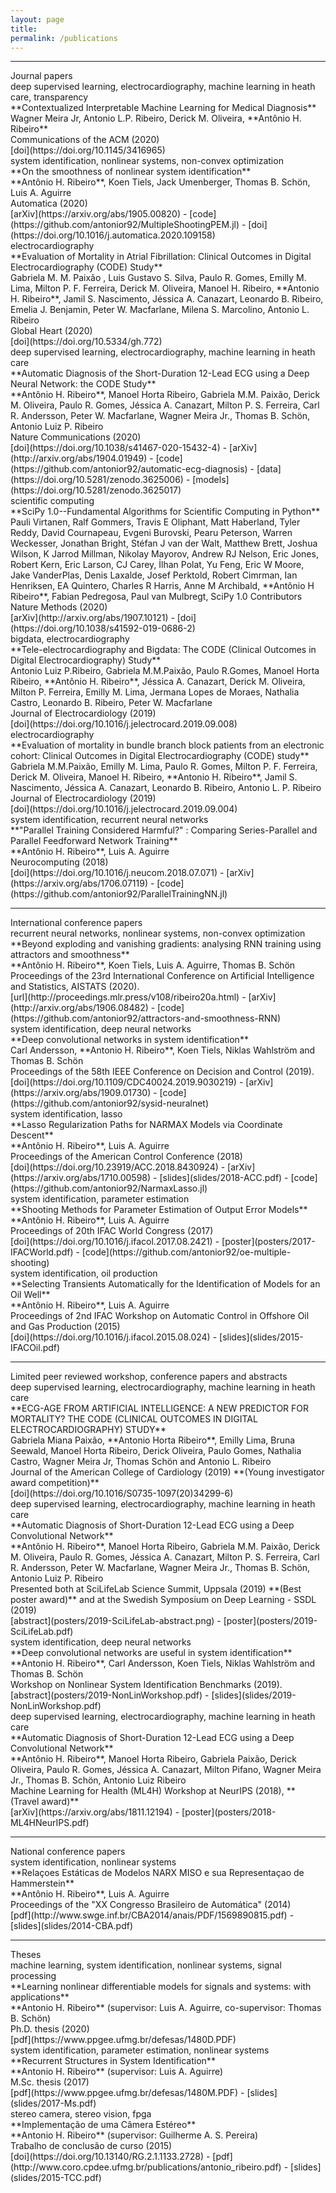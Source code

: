 ```yaml
---
layout: page
title: 
permalink: /publications
---
```




<hr />
<div class="titlebox">Journal papers</div>


<div class="paper" markdown="1">
<div class="category">deep supervised learning, electrocardiography, machine learning in heath care, transparency</div>
<span class="papertitle">**Contextualized Interpretable Machine Learning for Medical Diagnosis** </span> <br />
<span class="authors"> Wagner Meira Jr, Antonio L.P. Ribeiro, Derick M. Oliveira, **Antônio H. Ribeiro** </span> <br />
<span class="conference"> Communications of the ACM (2020)</span> <br />
<span class="source">
[doi](https://doi.org/10.1145/3416965)
</span>
</div>


<div class="paper" markdown="1">
<div class="category">system identification, nonlinear systems, non-convex optimization</div>
<span class="papertitle">**On the smoothness of nonlinear system identification** </span> <br />
<span class="authors"> **Antônio H. Ribeiro**, Koen Tiels, Jack Umenberger, Thomas B. Schön, Luis A. Aguirre </span> <br />
<span class="conference"> Automatica (2020)</span> <br />
<span class="source">
[arXiv](https://arxiv.org/abs/1905.00820) -
[code](https://github.com/antonior92/MultipleShootingPEM.jl) -
[doi](https://doi.org/10.1016/j.automatica.2020.109158)
</span>
</div>

<div class="paper" markdown="1">
<div class="category">electrocardiography</div>
<span class="papertitle">**Evaluation of Mortality in Atrial Fibrillation: Clinical Outcomes in Digital Electrocardiography (CODE) Study** </span> <br />
<span class="authors"> Gabriela M. M. Paixão , Luis Gustavo S. Silva, Paulo R. Gomes, Emilly M. Lima, Milton P. F. Ferreira, Derick M. Oliveira, Manoel H. Ribeiro, **Antonio H. Ribeiro**, Jamil S. Nascimento, Jéssica A. Canazart, Leonardo B. Ribeiro, Emelia J. Benjamin, Peter W. Macfarlane, Milena S. Marcolino, Antonio L. Ribeiro </span> <br />
<span class="conference">Global Heart (2020)</span> <br />
<span class="source">
[doi](https://doi.org/10.5334/gh.772)
</span>
</div>


<div class="paper" markdown="1">
<div class="category">deep supervised learning, electrocardiography, machine learning in heath care</div>
<span class="papertitle">**Automatic Diagnosis of the Short-Duration 12-Lead ECG using a Deep Neural Network: the CODE Study** </span> <br />
<span class="authors"> **Antônio H. Ribeiro**, Manoel Horta Ribeiro, Gabriela M.M. Paixão, Derick M. Oliveira, Paulo R. Gomes, Jéssica A. Canazart, Milton P. S. Ferreira, Carl R. Andersson, Peter W. Macfarlane, Wagner Meira Jr., Thomas B. Schön, Antonio Luiz P. Ribeiro </span> <br />
<span class="conference">Nature Communications (2020)</span> <br />
<span class="source">
[doi](https://doi.org/10.1038/s41467-020-15432-4) - 
[arXiv](http://arxiv.org/abs/1904.01949) -
[code](https://github.com/antonior92/automatic-ecg-diagnosis) - 
[data](https://doi.org/10.5281/zenodo.3625006) -
[models](https://doi.org/10.5281/zenodo.3625017)
</span>
</div>


<div class="paper" markdown="1">
<div class="category">scientific computing</div>
<span class="papertitle">**SciPy 1.0--Fundamental Algorithms for Scientific Computing in Python** </span> <br />
<span class="authors"> Pauli Virtanen, Ralf Gommers, Travis E Oliphant, Matt Haberland, Tyler Reddy, David Cournapeau, Evgeni Burovski, Pearu Peterson, Warren Weckesser, Jonathan Bright, Stéfan J van der Walt, Matthew Brett, Joshua Wilson, K Jarrod Millman, Nikolay Mayorov, Andrew RJ Nelson, Eric Jones, Robert Kern, Eric Larson, CJ Carey, İlhan Polat, Yu Feng, Eric W Moore, Jake VanderPlas, Denis Laxalde, Josef Perktold, Robert Cimrman, Ian Henriksen, EA Quintero, Charles R Harris, Anne M Archibald, **Antônio H Ribeiro**, Fabian Pedregosa, Paul van Mulbregt, SciPy 1.0 Contributors </span> <br />
<span class="conference"> Nature Methods (2020)</span> <br />
<span class="source">
[arXiv](http://arxiv.org/abs/1907.10121) -
[doi](https://doi.org/10.1038/s41592-019-0686-2)
</span>
</div>

<div class="paper" markdown="1">
<div class="category">bigdata, electrocardiography</div>
<span class="papertitle">**Tele-electrocardiography and Bigdata: The CODE (Clinical Outcomes in Digital Electrocardiography) Study** </span> <br />
<span class="authors"> Antonio Luiz P.Ribeiro, Gabriela M.M.Paixão, Paulo R.Gomes, Manoel Horta Ribeiro, **Antônio H. Ribeiro**, Jéssica A. Canazart, Derick M. Oliveira, Milton P. Ferreira, Emilly M. Lima, Jermana Lopes de Moraes, Nathalia Castro, Leonardo B. Ribeiro, Peter W. Macfarlane</span> <br />
<span class="conference"> Journal of Electrocardiology (2019)</span> <br />
<span class="source">
[doi](https://doi.org/10.1016/j.jelectrocard.2019.09.008)
</span>
</div>

<div class="paper" markdown="1">
<div class="category">electrocardiography</div>
<span class="papertitle">**Evaluation of mortality in bundle branch block patients from an electronic cohort: Clinical Outcomes in Digital Electrocardiography (CODE) study** </span> <br />
<span class="authors"> Gabriela M.M.Paixão, Emilly M. Lima, Paulo R. Gomes, Milton P. F. Ferreira, Derick M. Oliveira, Manoel H. Ribeiro, **Antonio H. Ribeiro**, Jamil S. Nascimento, Jéssica A. Canazart, Leonardo B. Ribeiro, Antonio L. P. Ribeiro</span> <br />
<span class="conference"> Journal of Electrocardiology (2019)</span> <br />
<span class="source">
[doi](https://doi.org/10.1016/j.jelectrocard.2019.09.004)
</span>
</div>


<div class="paper" markdown="1">
<div class="category">system identification, recurrent neural networks</div>
<span class="papertitle">**"Parallel Training Considered Harmful?" : Comparing Series-Parallel and Parallel Feedforward Network Training** </span> <br />
<span class="authors">**Antônio H. Ribeiro**, Luis A. Aguirre </span> <br />
<span class="conference">Neurocomputing (2018)</span> <br />
<span class="source">
[doi](https://doi.org/10.1016/j.neucom.2018.07.071) - 
[arXiv](https://arxiv.org/abs/1706.07119) - 
[code](https://github.com/antonior92/ParallelTrainingNN.jl)
</span>
</div>

<hr />
<div class="titlebox">International conference papers</div>


<div class="paper" markdown="1">
<div class="category">recurrent neural networks, nonlinear systems, non-convex optimization</div>
<span class="papertitle">**Beyond exploding and vanishing gradients: analysing RNN training using attractors and smoothness** </span> <br />
<span class="authors"> **Antônio H. Ribeiro**, Koen Tiels, Luis A. Aguirre, Thomas B. Schön </span> <br />
<span class="conference">Proceedings of the 23rd International Conference on Artificial Intelligence and Statistics, AISTATS (2020).</span> <br />
<span class="source">
[url](http://proceedings.mlr.press/v108/ribeiro20a.html) -
[arXiv](http://arxiv.org/abs/1906.08482) -
[code](https://github.com/antonior92/attractors-and-smoothness-RNN)
</span>
</div>

<div class="paper" markdown="1">
<div class="category">system identification, deep neural networks</div>
<span class="papertitle">**Deep convolutional networks in system identification** </span> <br />
<span class="authors">Carl Andersson, **Antonio H. Ribeiro**, Koen Tiels, Niklas Wahlström and Thomas B. Schön </span> <br />
<span class="conference"> Proceedings of the 58th IEEE Conference on Decision and Control (2019). </span><br />
<span class="source">
[doi](https://doi.org/10.1109/CDC40024.2019.9030219) -
[arXiv](https://arxiv.org/abs/1909.01730) - 
[code](https://github.com/antonior92/sysid-neuralnet)
</span>
</div>


<div class="paper" markdown="1">
<div class="category">system identification, lasso </div>
<span class="papertitle">**Lasso Regularization Paths for NARMAX Models via Coordinate Descent**  </span> <br />
<span class="authors">**Antônio H. Ribeiro**, Luis A. Aguirre </span> <br />
<span class="conference">Proceedings of the American Control Conference (2018) </span><br />
<span class="source">
[doi](https://doi.org/10.23919/ACC.2018.8430924) - 
[arXiv](https://arxiv.org/abs/1710.00598) -
[slides](slides/2018-ACC.pdf) -
[code](https://github.com/antonior92/NarmaxLasso.jl)
</span>
</div>


<div class="paper" markdown="1">
<div class="category">system identification, parameter estimation </div>
<span class="papertitle">**Shooting Methods for Parameter Estimation of Output Error Models**  </span> <br />
<span class="authors">**Antônio H. Ribeiro**, Luis A. Aguirre </span> <br />
<span class="conference">Proceedings of 20th IFAC World Congress (2017) </span><br />
<span class="source">
[doi](https://doi.org/10.1016/j.ifacol.2017.08.2421) - 
[poster](posters/2017-IFACWorld.pdf) -
[code](https://github.com/antonior92/oe-multiple-shooting)
</span>
</div>

<div class="paper" markdown="1">
<div class="category">system identification, oil production</div>
<span class="papertitle">**Selecting Transients Automatically for the Identification of Models for an Oil Well**  </span> <br />
<span class="authors">**Antônio H. Ribeiro**, Luis A. Aguirre </span> <br />
<span class="conference">Proceedings of 2nd IFAC Workshop on Automatic Control in Offshore Oil and Gas Production (2015)</span><br />
<span class="source">
[doi](https://doi.org/10.1016/j.ifacol.2015.08.024) - 
[slides](slides/2015-IFACOil.pdf)
</span>
</div>


<hr />
<div class="titlebox">Limited peer reviewed workshop, conference papers and abstracts</div>

<div class="paper" markdown="1">
<div class="category">deep supervised learning, electrocardiography, machine learning in heath care</div>
<span class="papertitle">**ECG-AGE FROM ARTIFICIAL INTELLIGENCE: A NEW PREDICTOR FOR MORTALITY? THE CODE (CLINICAL OUTCOMES IN DIGITAL ELECTROCARDIOGRAPHY) STUDY**  </span> <br />
<span class="authors"> Gabriela Miana Paixão, **Antonio Horta Ribeiro**, Emilly Lima, Bruna Seewald, Manoel Horta Ribeiro, Derick Oliveira, Paulo Gomes, Nathalia Castro, Wagner Meira Jr, Thomas Schön and Antonio L. Ribeiro </span> <br />
<span class="conference">Journal of the American College of Cardiology (2019) **(Young investigator award competition)**</span><br />
<span class="source">
[doi](https://doi.org/10.1016/S0735-1097(20)34299-6)
</span>
</div>


<div class="paper" markdown="1">
<div class="category">deep supervised learning, electrocardiography, machine learning in heath care</div>
<span class="papertitle">**Automatic Diagnosis of Short-Duration 12-Lead ECG using a Deep Convolutional
Network**  </span> <br />
<span class="authors"> **Antônio H. Ribeiro**, Manoel Horta Ribeiro, Gabriela M.M. Paixão, Derick M. Oliveira, Paulo R. Gomes, Jéssica A. Canazart, Milton P. S. Ferreira, Carl R. Andersson, Peter W. Macfarlane, Wagner Meira Jr., Thomas B. Schön, Antonio Luiz P. Ribeiro </span> <br />
<span class="conference">Presented both at SciLifeLab Science Summit, Uppsala (2019)  **(Best poster award)** and at the Swedish Symposium on Deep Learning - SSDL (2019)</span><br />
<span class="source">
[abstract](posters/2019-SciLifeLab-abstract.png) -
[poster](posters/2019-SciLifeLab.pdf)
</span>
</div>

<div class="paper" markdown="1">
<div class="category">system identification, deep neural networks</div>
<span class="papertitle">**Deep convolutional networks are useful in system identification** </span> <br />
<span class="authors">**Antonio H. Ribeiro**, Carl Andersson, Koen Tiels, Niklas Wahlström and Thomas B. Schön </span> <br />
<span class="conference">Workshop on Nonlinear System Identification Benchmarks (2019).</span> <br />
<span class="source">
[abstract](posters/2019-NonLinWorkshop.pdf) - 
[slides](slides/2019-NonLinWorkshop.pdf)
</span>
</div>

<div class="paper" markdown="1">
<div class="category">deep supervised learning, electrocardiography, machine learning in heath care</div>
<span class="papertitle">**Automatic Diagnosis of Short-Duration 12-Lead ECG using a Deep Convolutional Network**  </span> <br />
<span class="authors">**Antônio H. Ribeiro**, Manoel Horta Ribeiro, Gabriela Paixão, Derick Oliveira, Paulo R. Gomes, Jéssica A. Canazart, Milton Pifano, Wagner Meira Jr., Thomas B. Schön, Antonio Luiz Ribeiro </span> <br />
<span class="conference">Machine Learning for Health (ML4H) Workshop at NeurIPS (2018),  **(Travel award)**</span><br />
<span class="source">
[arXiv](https://arxiv.org/abs/1811.12194) -
[poster](posters/2018-ML4HNeurIPS.pdf)
</span>
</div>


<hr />
<div class="titlebox">National conference papers</div>



<div class="paper" markdown="1">
<div class="category">system identification, nonlinear systems</div>
<span class="papertitle">**Relaçoes Estáticas de Modelos NARX MISO e sua Representaçao de Hammerstein**  </span> <br />
<span class="authors">**Antônio H. Ribeiro**, Luis A. Aguirre </span> <br />
<span class="conference">Proceedings of the "XX Congresso Brasileiro de Automática" (2014) </span><br />
<span class="source">
[pdf](http://www.swge.inf.br/CBA2014/anais/PDF/1569890815.pdf) - 
[slides](slides/2014-CBA.pdf)
</span>
</div>


<hr />
<div class="titlebox">Theses </div>

<div class="paper" markdown="1">
<div class="category">machine learning, system identification, nonlinear systems, signal processing</div>
<span class="papertitle">**Learning nonlinear differentiable models for signals and systems: with applications**  </span> <br />
<span class="authors"> **Antonio H. Ribeiro** (supervisor: Luis A. Aguirre, co-supervisor: Thomas B. Schön) </span> <br />
<span class="conference"> Ph.D. thesis (2020) </span><br />
<span class="source">
[pdf](https://www.ppgee.ufmg.br/defesas/1480D.PDF)
</span>
</div>

<div class="paper" markdown="1">
<div class="category">system identification, parameter estimation, nonlinear systems</div>
<span class="papertitle">**Recurrent Structures in System Identification**  </span> <br />
<span class="authors"> **Antonio H. Ribeiro** (supervisor: Luis A. Aguirre) </span> <br />
<span class="conference"> M.Sc. thesis (2017) </span><br />
<span class="source">
[pdf](https://www.ppgee.ufmg.br/defesas/1480M.PDF) -
[slides](slides/2017-Ms.pdf)
</span>
</div>

<div class="paper" markdown="1">
<div class="category">stereo camera, stereo vision, fpga</div>
<span class="papertitle">**Implementação de uma Câmera Estéreo**  </span> <br />
<span class="authors"> **Antonio H. Ribeiro** (supervisor: Guilherme A. S. Pereira) </span> <br />
<span class="conference"> Trabalho de conclusão de curso (2015) </span><br />
<span class="source">
[doi](https://doi.org/10.13140/RG.2.1.1133.2728) -
[pdf](http://www.coro.cpdee.ufmg.br/publications/antonio_ribeiro.pdf) -
[slides](slides/2015-TCC.pdf)
</span>
</div>
